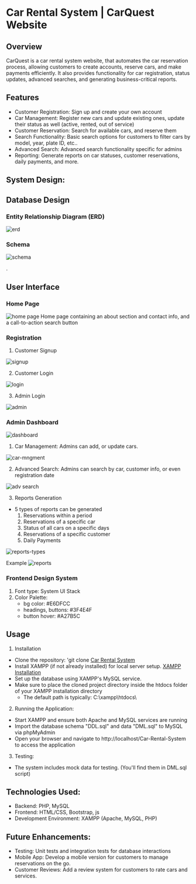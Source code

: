 # Car Rental System | CarQuest Website


## Overview

CarQuest is a car rental system website, that automates the car reservation process, allowing customers to create accounts, reserve cars, and make payments efficiently. It also provides functionality for car registration, status updates, advanced searches, and generating business-critical reports.

## Features
- Customer Registration: Sign up and create your own account
- Car Management: Register new cars and update existing ones, update their status as well (active, rented, out of service)
- Customer Reservation: Search for available cars, and reserve them
- Search Functionality: Basic search options for customers to filter cars by model, year, plate ID, etc..
- Advanced Search: Advanced search functionality specific for admins
- Reporting: Generate reports on car statuses, customer reservations, daily payments, and more.

## System Design:
## Database Design
### Entity Relationship Diagram (ERD)
![erd](readme-assets/erd.jpg)

### Schema
![schema](readme-assets/schema.jpg)


.



## User Interface
### Home Page
![home page](readme-assets/home.png)
Home page containing an about section and contact info, and a call-to-action search button

### Registration
1. Customer Signup

![signup](readme-assets/signup.png)

2. Customer Login

![login](readme-assets/login.png)

3. Admin Login

![admin](readme-assets/admin-login.png)

### Admin Dashboard
![dashboard](readme-assets/dashboard.png)


1. Car Management: Admins can add, or update cars.

![car-mngment](readme-assets/car-management.png)

2. Advanced Search: Admins can search by car, customer info, or even registration date

![adv search](readme-assets/adv-s-2.png)

3. Reports Generation
- 5 types of reports can be generated
    1. Reservations within a period
    2. Reservations of a specific car
    3. Status of all cars on a specific days
    4. Reservations of a specific customer
    5. Daily Payments

![reports-types](readme-assets/reports-types.png)

Example
![reports](readme-assets/reports.png)


### Frontend Design System
1. Font type: System UI Stack
2. Color Palette:
    - bg color: #E6DFCC
    - headings, buttons: #3F4E4F
    - button hover: #A27B5C



## Usage
1. Installation
- Clone the repository:
    'git clone [Car Rental System](https://github.com/Asmaa-Ghanem/Car-Rental-System.git)
- Install XAMPP (if not already installed) for local server setup. [XAMPP Installation](https://www.apachefriends.org/download.html)
- Set up the database using XAMPP's MySQL service.
- Make sure to place the cloned project directory inside the htdocs folder of your XAMPP installation directory
    - The default path is typically: C:\xampp\htdocs\

2. Running the Application:
- Start XAMPP and ensure both Apache and MySQL services are running
- Import the database schema "DDL.sql" and data "DML.sql" to MySQL via phpMyAdmin
- Open your browser and navigate to  http://localhost/Car-Rental-System to access the application

3. Testing:
- The system includes mock data for testing. (You'll find them in DML.sql script)



## Technologies Used:
- Backend: PHP, MySQL
- Frontend: HTML/CSS, Bootstrap, js
- Development Environment: XAMPP (Apache, MySQL, PHP)

## Future Enhancements:
- Testing: Unit tests and integration tests for database interactions
- Mobile App: Develop a mobile version for customers to manage reservations on the go.
- Customer Reviews: Add a review system for customers to rate cars and services.

